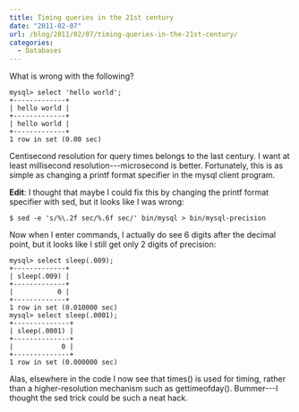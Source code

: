 ```yaml
---
title: Timing queries in the 21st century
date: "2011-02-07"
url: /blog/2011/02/07/timing-queries-in-the-21st-century/
categories:
  - Databases
---
```

What is wrong with the following?

```
mysql> select 'hello world';
+-------------+
| hello world |
+-------------+
| hello world | 
+-------------+
1 row in set (0.00 sec)
```

Centisecond resolution for query times belongs to the last century. I want at least millisecond resolution---microsecond is better. Fortunately, this is as simple as changing a printf format specifier in the mysql client program.

**Edit**: I thought that maybe I could fix this by changing the printf format specifier with sed, but it looks like I was wrong:

```
$ sed -e 's/%\.2f sec/%.6f sec/' bin/mysql > bin/mysql-precision
```

Now when I enter commands, I actually do see 6 digits after the decimal point, but it looks like I still get only 2 digits of precision:

```
mysql> select sleep(.009);
+-------------+
| sleep(.009) |
+-------------+
|           0 |
+-------------+
1 row in set (0.010000 sec)
mysql> select sleep(.0001);
+--------------+
| sleep(.0001) |
+--------------+
|            0 |
+--------------+
1 row in set (0.000000 sec)
```

Alas, elsewhere in the code I now see that times() is used for timing, rather than a higher-resolution mechanism such as gettimeofday(). Bummer---I thought the sed trick could be such a neat hack.


